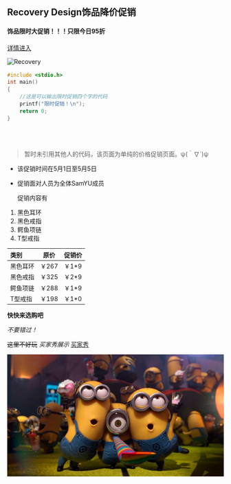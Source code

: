 ## Recovery Design饰品降价促销

#### 		饰品限时大促销！！！只限今日95折

[详情进入](https://cn.pinkoi.com/store/recovery-design/)

<img src="https://cdn01.pinkoichina.com/store/recovery-design/banner/141/1200x245.jpg" alt="Recovery"  />

```c
#include <stdio.h>
int main()
{
    //这是可以输出限时促销四个字的代码
	printf("限时促销！\n");
	return 0;
}





```

> 暂时未引用其他人的代码，该页面为单纯的价格促销页面。ψ(｀∇´)ψ

- 该促销时间在5月1日至5月5日

- 促销面对人员为全体SamYU成员

  促销内容有

1. 黑色耳环
2. 黑色戒指
3. 鳄鱼项链
4. T型戒指

| 类别     | 原价  | 促销价 |
| :------- | ----- | ------ |
| 黑色耳环 | ￥267 | ￥1*9  |
| 黑色戒指 | ￥325 | ￥2*9  |
| 鳄鱼项链 | ￥288 | ￥1*9  |
| T型戒指  | ￥198 | ￥1*0  |

**快快来选购吧**

*不要错过！*

~~这里不好玩~~
*买家秀展示*
[买家秀](https://github.com/Yu-Simon/The_real/blob/main/SamYu.md)

![小黄人](https://github.com/Yu-Simon/The_real/blob/main/6a63f6246b600c334c3e91cb1e4c510fd9f9a16a.jpg)
